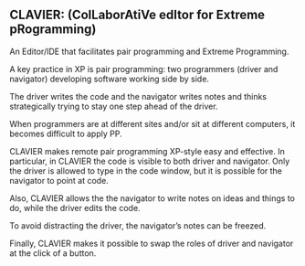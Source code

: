 ## CLAVIER: (ColLaborAtiVe edItor for Extreme pRogramming)
An Editor/IDE that facilitates pair programming and Extreme Programming.

A key practice in XP is pair programming: two programmers (driver and navigator) developing software working side by side.

The driver writes the code and the navigator writes notes and thinks strategically trying to stay one step ahead of the driver.

When programmers are at different sites and/or sit at different computers, it becomes difficult to apply PP.

CLAVIER makes remote pair programming XP-style easy and effective.
In particular, in CLAVIER the code is visible to both driver and navigator. Only the driver is allowed to type in the code window, but it is possible for the navigator to point at code.

Also, CLAVIER allows the the navigator to write notes on ideas and things to do, while the driver edits the code.

To avoid distracting the driver, the navigator’s notes can be freezed.

Finally, CLAVIER makes it possible to swap the roles of driver and navigator at the click of a button.

